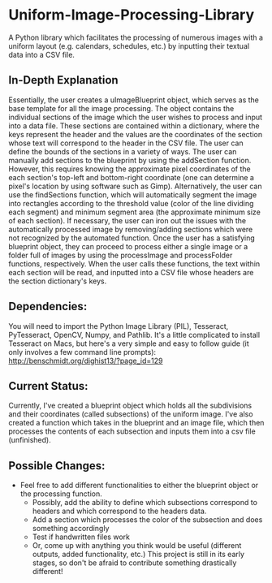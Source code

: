 # Uniform-Image-Processing-Library
A Python library which facilitates the processing of numerous images with a uniform layout (e.g. calendars, schedules, etc.) by inputting their textual data into a CSV file.

## In-Depth Explanation
Essentially, the user creates a uImageBlueprint object, which serves as the base template for all the image processing. The object contains the individual sections of the image which the user wishes to process and input into a data file. These sections are contained within a dictionary, where the keys represent the header and the values are the coordinates of the section whose text will correspond to the header in the CSV file. The user can define the bounds of the sections in a variety of ways. The user can manually add sections to the blueprint by using the addSection function. However, this requires knowing the approximate pixel coordinates of the each section's top-left and bottom-right coordinate (one can determine a pixel's location by using software such as Gimp). Alternatively, the user can use the findSections function, which will automatically segment the image into rectangles according to the threshold value (color of the line dividing each segment) and minimum segment area (the approximate minimum size of each section). If necessary, the user can iron out the issues with the automatically processed image by removing/adding sections which were not recognized by the automated function. Once the user has a satisfying blueprint object, they can proceed to process either a single image or a folder full of images by using the processImage and processFolder functions, respectively. When the user calls these functions, the text within each section will be read, and inputted into a CSV file whose headers are the section dictionary's keys.

## Dependencies:
You will need to import the Python Image Library (PIL), Tesseract, PyTesseract, OpenCV, Numpy, and Pathlib.
It's a little complicated to install Tesseract on Macs, but here's a very simple and easy to follow guide (it only involves a few command line prompts): http://benschmidt.org/dighist13/?page_id=129

## Current Status:
Currently, I've created a blueprint object which holds all the subdivisions and their coordinates (called subsections) of the uniform image. I've also created a function which takes in the blueprint and an image file, which then processes the contents of each subsection and inputs them into a csv file (unfinished).

## Possible Changes:
- Feel free to add different functionalities to either the blueprint object or the processing function.
  - Possibly, add the ability to define which subsections correspond to headers and which correspond to the headers data.
  - Add a section which processes the color of the subsection and does something accordingly
  - Test if handwritten files work
  - Or, come up with anything you think would be useful (different outputs, added functionality, etc.) This project is still in its early stages, so don't be afraid to contribute something drastically different!
